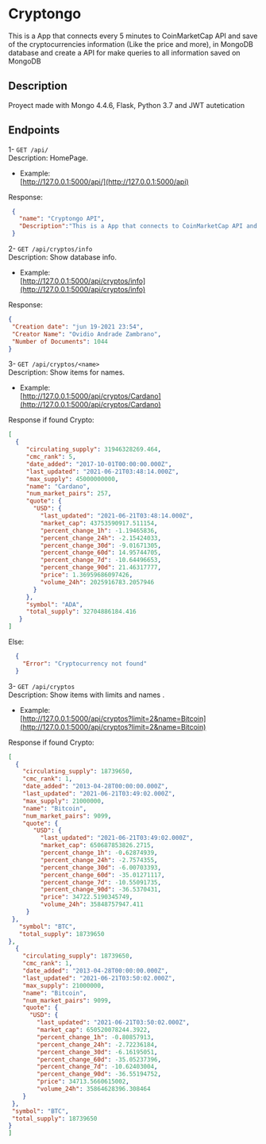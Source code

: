 # Cryptongo

This is a App that connects every 5 minutes to CoinMarketCap API and save of the cryptocurrencies information (Like the price and more), in MongoDB database and create a API for make queries to all information saved on MongoDB




## Description
Proyect made with Mongo 4.4.6, Flask, Python 3.7 and JWT autetication 


## Endpoints

1- `GET /api/`
<br>Description: HomePage.
- Example:
  <br>[http://127.0.0.1:5000/api/](http://127.0.0.1:5000/api)

 Response:
   ```json
    {
      "name": "Cryptongo API",
      "Description":"This is a App that connects to CoinMarketCap API and save of the cryptocurrencies information in MongoDB database"
    }
  ```
  
2- `GET /api/cryptos/info`
<br>Description: Show database info.
- Example:
  <br>[http://127.0.0.1:5000/api/cryptos/info](http://127.0.0.1:5000/api/cryptos/info)

 Response:
   ```json
  {
    "Creation date": "jun 19-2021 23:54",
    "Creator Name": "Ovidio Andrade Zambrano",
    "Number of Documents": 1044
  }
  ```
  
  
3- `GET /api/cryptos/<name>`
<br>Description: Show items for names.
- Example:
  <br>[http://127.0.0.1:5000/api/cryptos/Cardano](http://127.0.0.1:5000/api/cryptos/Cardano)

 Response if found Crypto:
   ```json
  [
     {
        "circulating_supply": 31946328269.464,
        "cmc_rank": 5,
        "date_added": "2017-10-01T00:00:00.000Z",
        "last_updated": "2021-06-21T03:48:14.000Z",
        "max_supply": 45000000000,
        "name": "Cardano",
        "num_market_pairs": 257,
        "quote": {
          "USD": {
            "last_updated": "2021-06-21T03:48:14.000Z",
            "market_cap": 43753590917.511154,
            "percent_change_1h": -1.19465836,
            "percent_change_24h": -2.15424033,
            "percent_change_30d": -9.01671305,
            "percent_change_60d": 14.95744705,
            "percent_change_7d": -10.64496653,
            "percent_change_90d": 21.46317777,
            "price": 1.36959686097426,
            "volume_24h": 2025916783.2057946
          }
        },
        "symbol": "ADA",
        "total_supply": 32704886184.416
      }
  ]
  ```
  
 Else:
  ```json
    {
      "Error": "Cryptocurrency not found"
    }
  ```

3- `GET /api/cryptos`
<br>Description: Show items with limits and names .
- Example:
  <br>[http://127.0.0.1:5000/api/cryptos?limit=2&name=Bitcoin](http://127.0.0.1:5000/api/cryptos?limit=2&name=Bitcoin)

 Response if found Crypto:
   ```json
[
     {
       "circulating_supply": 18739650,
       "cmc_rank": 1,
       "date_added": "2013-04-28T00:00:00.000Z",
       "last_updated": "2021-06-21T03:49:02.000Z",
       "max_supply": 21000000,
       "name": "Bitcoin",
       "num_market_pairs": 9099,
       "quote": {
          "USD": {
            "last_updated": "2021-06-21T03:49:02.000Z",
            "market_cap": 650687853826.2715,
            "percent_change_1h": -0.62874939,
            "percent_change_24h": -2.7574355,
            "percent_change_30d": -6.00703393,
            "percent_change_60d": -35.01271117,
            "percent_change_7d": -10.55091735,
            "percent_change_90d": -36.5370431,
            "price": 34722.5190345749,
            "volume_24h": 35848757947.411
        }
    },
      "symbol": "BTC",
      "total_supply": 18739650
   },
     {
       "circulating_supply": 18739650,
       "cmc_rank": 1,
       "date_added": "2013-04-28T00:00:00.000Z",
       "last_updated": "2021-06-21T03:50:02.000Z",
       "max_supply": 21000000,
       "name": "Bitcoin",
       "num_market_pairs": 9099,
       "quote": {
         "USD": {
           "last_updated": "2021-06-21T03:50:02.000Z",
           "market_cap": 650520078244.3922,
           "percent_change_1h": -0.80857913,
           "percent_change_24h": -2.72236184,
           "percent_change_30d": -6.16195051,
           "percent_change_60d": -35.05237396,
           "percent_change_7d": -10.62403004,
           "percent_change_90d": -36.55194752,
           "price": 34713.5660615002,
           "volume_24h": 35864628396.308464
       }
    },
    "symbol": "BTC",
    "total_supply": 18739650
  }
]
  
